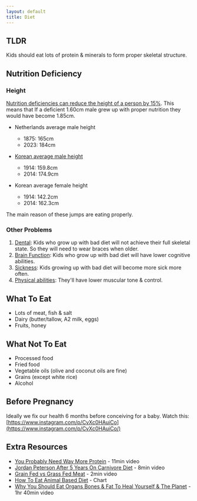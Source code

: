 ```yaml
---
layout: default
title: Diet
---
```


## TLDR

Kids should eat lots of protein & minerals to form proper skeletal structure. 

## Nutrition Deficiency 

### Height
[Nutrition deficiencies can reduce the height of a person by 15%](https://www.ncbi.nlm.nih.gov/books/NBK525242/). This means that If a deficient 1.60cm male grew up with proper nutrition they would have become 1.85cm. 

- Netherlands average male height
  - 1875: 165cm
  - 2023: 184cm

- [Korean average male height](https://www.creatrip.com/en/blog/10181)
  - 1914: 159.8cm
  - 2014: 174.9cm
- Korean average female height
  - 1914: 142.2cm
  - 2014: 162.3cm

The main reason of these jumps are eating properly.

### Other Problems

1. [Dental](https://youtu.be/lXxs06aL5cU?t=380): Kids who grow up with bad diet will not achieve their full skeletal state. So they will need to wear braces when older.
2. [Brain Function](https://youtu.be/lXxs06aL5cU?t=1816): Kids who grow up with bad diet will have lower cognitive abilities.
3. [Sickness](https://youtu.be/lXxs06aL5cU?t=1816): Kids growing up with bad diet will become more sick more often.
4. [Physical abilities](https://youtu.be/lXxs06aL5cU?t=1816): They'll have lower muscular tone & control. 

## What To Eat

- Lots of meat, fish & salt
- Dairy (butter/tallow, A2 milk, eggs)
- Fruits, honey

## What Not To Eat

- Processed food
- Fried food
- Vegetable oils (olive and coconut oils are fine)
- Grains (except white rice)
- Alcohol

## Before Pregnancy

Ideally we fix our health 6 months before conceiving for a baby. Watch this: [https://www.instagram.com/p/CvXc0HAuiCo](https://www.instagram.com/p/CvXc0HAuiCo/)

## Extra Resources

- [You Probably Need Way More Protein](https://www.youtube.com/watch?v=h4ORs9hJfiw) - 11min video
- [Jordan Peterson After 5 Years On Carnivore Diet](https://www.youtube.com/watch?v=yXDRr9wz57g) - 8min video
- [Grain Fed vs Grass Fed Meat](https://www.instagram.com/reel/Cpnjb05rhuK) - 2min video
- [How To Eat Animal Based Diet](https://cdn.discordapp.com/attachments/1046087359931879564/1080953831451537468/carnivore.png) - Chart
- [Why You Should Eat Organs Bones & Fat To Heal Yourself & The Planet](https://www.youtube.com/watch?v=lXxs06aL5cU) - 1hr 40min video